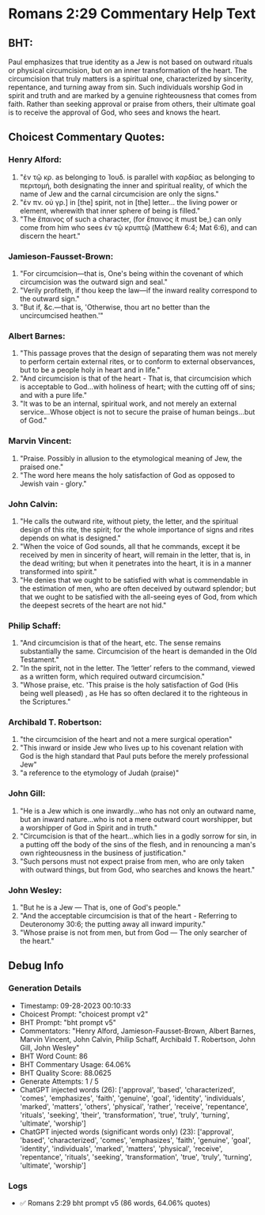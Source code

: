 # Romans 2:29 Commentary Help Text

## BHT:
Paul emphasizes that true identity as a Jew is not based on outward rituals or physical circumcision, but on an inner transformation of the heart. The circumcision that truly matters is a spiritual one, characterized by sincerity, repentance, and turning away from sin. Such individuals worship God in spirit and truth and are marked by a genuine righteousness that comes from faith. Rather than seeking approval or praise from others, their ultimate goal is to receive the approval of God, who sees and knows the heart.

## Choicest Commentary Quotes:
### Henry Alford:
1. "ἐν τῷ κρ. as belonging to Ἰουδ. is parallel with καρδίας as belonging to περιτομή, both designating the inner and spiritual reality, of which the name of Jew and the carnal circumcision are only the signs."
2. "ἐν πν. οὐ γρ.] in [the] spirit, not in [the] letter... the living power or element, wherewith that inner sphere of being is filled."
3. "The ἔπαινος of such a character, (for ἔπαινος it must be,) can only come from him who sees ἐν τῷ κρυπτῷ (Matthew 6:4; Mat 6:6), and can discern the heart."

### Jamieson-Fausset-Brown:
1. "For circumcision—that is, One's being within the covenant of which circumcision was the outward sign and seal."
2. "Verily profiteth, if thou keep the law—if the inward reality correspond to the outward sign."
3. "But if, &c.—that is, 'Otherwise, thou art no better than the uncircumcised heathen.'"

### Albert Barnes:
1. "This passage proves that the design of separating them was not merely to perform certain external rites, or to conform to external observances, but to be a people holy in heart and in life."
2. "And circumcision is that of the heart - That is, that circumcision which is acceptable to God...with holiness of heart; with the cutting off of sins; and with a pure life."
3. "It was to be an internal, spiritual work, and not merely an external service...Whose object is not to secure the praise of human beings...but of God."

### Marvin Vincent:
1. "Praise. Possibly in allusion to the etymological meaning of Jew, the praised one." 
2. "The word here means the holy satisfaction of God as opposed to Jewish vain - glory."

### John Calvin:
1. "He calls the outward rite, without piety, the letter, and the spiritual design of this rite, the spirit; for the whole importance of signs and rites depends on what is designed."
2. "When the voice of God sounds, all that he commands, except it be received by men in sincerity of heart, will remain in the letter, that is, in the dead writing; but when it penetrates into the heart, it is in a manner transformed into spirit."
3. "He denies that we ought to be satisfied with what is commendable in the estimation of men, who are often deceived by outward splendor; but that we ought to be satisfied with the all-seeing eyes of God, from which the deepest secrets of the heart are not hid."

### Philip Schaff:
1. "And circumcision is that of the heart, etc. The sense remains substantially the same. Circumcision of the heart is demanded in the Old Testament."
2. "In the spirit, not in the letter. The ‘letter’ refers to the command, viewed as a written form, which required outward circumcision."
3. "Whose praise, etc. 'This praise is the holy satisfaction of God (His being well pleased) , as He has so often declared it to the righteous in the Scriptures."

### Archibald T. Robertson:
1. "the circumcision of the heart and not a mere surgical operation"
2. "This inward or inside Jew who lives up to his covenant relation with God is the high standard that Paul puts before the merely professional Jew"
3. "a reference to the etymology of Judah (praise)"

### John Gill:
1. "He is a Jew which is one inwardly...who has not only an outward name, but an inward nature...who is not a mere outward court worshipper, but a worshipper of God in Spirit and in truth."
2. "Circumcision is that of the heart...which lies in a godly sorrow for sin, in a putting off the body of the sins of the flesh, and in renouncing a man's own righteousness in the business of justification."
3. "Such persons must not expect praise from men, who are only taken with outward things, but from God, who searches and knows the heart."

### John Wesley:
1. "But he is a Jew — That is, one of God's people."
2. "And the acceptable circumcision is that of the heart - Referring to Deuteronomy 30:6; the putting away all inward impurity."
3. "Whose praise is not from men, but from God — The only searcher of the heart."


## Debug Info
### Generation Details
- Timestamp: 09-28-2023 00:10:33
- Choicest Prompt: "choicest prompt v2"
- BHT Prompt: "bht prompt v5"
- Commentators: "Henry Alford, Jamieson-Fausset-Brown, Albert Barnes, Marvin Vincent, John Calvin, Philip Schaff, Archibald T. Robertson, John Gill, John Wesley"
- BHT Word Count: 86
- BHT Commentary Usage: 64.06%
- BHT Quality Score: 88.0625
- Generate Attempts: 1 / 5
- ChatGPT injected words (26):
	['approval', 'based', 'characterized', 'comes', 'emphasizes', 'faith', 'genuine', 'goal', 'identity', 'individuals', 'marked', 'matters', 'others', 'physical', 'rather', 'receive', 'repentance', 'rituals', 'seeking', 'their', 'transformation', 'true', 'truly', 'turning', 'ultimate', 'worship']
- ChatGPT injected words (significant words only) (23):
	['approval', 'based', 'characterized', 'comes', 'emphasizes', 'faith', 'genuine', 'goal', 'identity', 'individuals', 'marked', 'matters', 'physical', 'receive', 'repentance', 'rituals', 'seeking', 'transformation', 'true', 'truly', 'turning', 'ultimate', 'worship']

### Logs
- ✅ Romans 2:29 bht prompt v5 (86 words, 64.06% quotes)